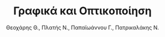 ---
abstract: ''
author: Θεοχάρης Θ., Πλατής Ν., Παπαϊωάννου Γ., Πατρικαλάκης Ν.
cover: https://static.eudoxus.gr/books/preview/74/cover-35474.jpg
edition: Α' ΕΚΔΟΣΗ
eudoxusid: '35474'
isbn: 978-960-266-296-0
layout: bibtex
num_pages: '762'
publisher: Συμμετρία
ref: isbn_978_960_266_296_0
title: Γραφικά και Οπτικοποίηση
year: '2010'
---
